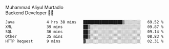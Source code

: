Muhammad Aliyul Murtadlo
<br>
Backend Developer 👨‍💻
<br>
<!--START_SECTION:waka-->

```txt
Java              4 hrs 38 mins   █████████████████▒░░░░░░░   69.52 %
XML               39 mins         ██▒░░░░░░░░░░░░░░░░░░░░░░   09.87 %
SQL               36 mins         ██▒░░░░░░░░░░░░░░░░░░░░░░   09.14 %
Other             35 mins         ██▒░░░░░░░░░░░░░░░░░░░░░░   08.83 %
HTTP Request      9 mins          ▓░░░░░░░░░░░░░░░░░░░░░░░░   02.31 %
```

<!--END_SECTION:waka-->
